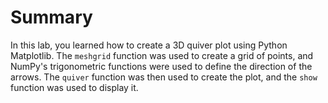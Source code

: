 # Summary

In this lab, you learned how to create a 3D quiver plot using Python Matplotlib. The `meshgrid` function was used to create a grid of points, and NumPy's trigonometric functions were used to define the direction of the arrows. The `quiver` function was then used to create the plot, and the `show` function was used to display it.
